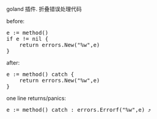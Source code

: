 goland 插件. 折叠错误处理代码 <br> 

before:<br>
<pre>
e := method()
if e != nil {
    return errors.New("%w",e)
}
</pre>
after:<br>
<pre>
e := method() catch {
    return errors.New("%w",e)
}
</pre>
one line returns/panics:<br>
<pre>
e := method() catch : errors.Errorf("%w",e) ⤴
</pre>